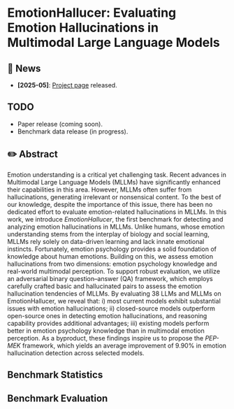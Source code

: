 # EmotionHallucer: Evaluating Emotion Hallucinations in Multimodal Large Language Models 

## 📰 News

- **[2025-05]**: [Project page](https://github.com/emo-pupu/EmotionHallucer) released.

## TODO

- Paper release (coming soon).
- Benchmark data release (in progress).

## ✏️ Abstract

Emotion understanding is a critical yet challenging task. 
Recent advances in Multimodal Large Language Models (MLLMs) have significantly enhanced their capabilities in this area. 
However, MLLMs often suffer from hallucinations, generating irrelevant or nonsensical content.
To the best of our knowledge, despite the importance of this issue, there has been no dedicated effort to evaluate emotion-related hallucinations in MLLMs.
In this work, we introduce *EmotionHallucer*, the first benchmark for detecting and analyzing emotion hallucinations in MLLMs. 
Unlike humans, whose emotion understanding stems from the interplay of biology and social learning, MLLMs rely solely on data-driven learning and lack innate emotional instincts. Fortunately, emotion psychology provides a solid foundation of knowledge about human emotions.
Building on this, we assess emotion hallucinations from two dimensions: emotion psychology knowledge and real-world multimodal perception. 
To support robust evaluation, we utilize an adversarial binary question–answer (QA) framework, which employs carefully crafted basic and hallucinated pairs to assess the emotion hallucination tendencies of MLLMs.
By evaluating 38 LLMs and MLLMs on EmotionHallucer, we reveal that:
i) most current models exhibit substantial issues with emotion hallucinations;
ii) closed-source models outperform open-source ones in detecting emotion hallucinations, and reasoning capability provides additional advantages;
iii) existing models perform better in emotion psychology knowledge than in multimodal emotion perception.
As a byproduct, these findings inspire us to propose the *PEP-MEK* framework, which yields an average improvement of 9.90\% in emotion hallucination detection across selected models.

## Benchmark Statistics

## Benchmark Evaluation
